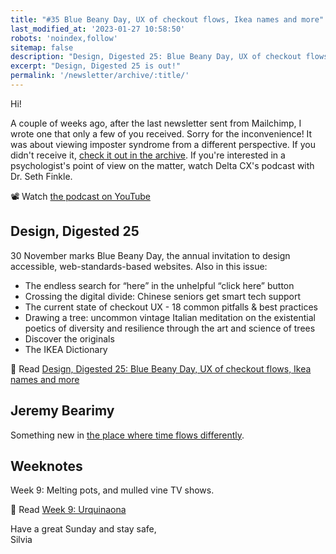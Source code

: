 ```yaml
---
title: "#35 Blue Beany Day, UX of checkout flows, Ikea names and more"
last_modified_at: '2023-01-27 10:58:50'
robots: 'noindex,follow'
sitemap: false
description: "Design, Digested 25: Blue Beany Day, UX of checkout flows, Ikea names and more"
excerpt: "Design, Digested 25 is out!"
permalink: '/newsletter/archive/:title/'
---
```

Hi!

A couple of weeks ago, after the last newsletter sent from Mailchimp, I wrote one that only a few of you received. Sorry for the inconvenience! It was about viewing imposter syndrome from a different perspective. If you didn't receive it, <a href="{{ site.url }}/newsletter/archive/newsletter-33/">check it out in the archive</a>. If you're interested in a psychologist's point of view on the matter, watch Delta CX's podcast with Dr. Seth Finkle.

<p class="detached">📽 Watch <a href="https://youtu.be/INQZKaKFDiQ">the podcast on YouTube</a></p>

## Design, Digested 25

30 November marks Blue Beany Day, the annual invitation to design accessible, web-standards-based websites. Also in this issue:

<ul class="smd-ul">
  <li>The endless search for “here” in the unhelpful “click here” button</li>
  <li>Crossing the digital divide: Chinese seniors get smart tech support</li>
  <li>The current state of checkout UX - 18 common pitfalls & best practices</li>
  <li>Drawing a tree: uncommon vintage Italian meditation on the existential poetics of diversity and resilience through the art and science of trees</li>
  <li>Discover the originals</li>
  <li>The IKEA Dictionary</li>
</ul>

<p class="detached">🔗 Read <a href="{{ site.url }}/design-digested/design-digested-25/">Design, Digested 25: Blue Beany Day, UX of checkout flows, Ikea names and more</a></p>

## Jeremy Bearimy

Something new in <a href="{{ site.url }}/jeremybearimy/">the place where time flows differently</a>.

## Weeknotes

Week 9: Melting pots, and mulled vine TV shows.

<p class="detached">🔗 Read <a href="{{ site.url }}/weeknotes/weeknotes-9/">Week 9: Urquinaona</a></p>

<p class="detached">Have a great Sunday and stay safe,<br>
Silvia</p>
